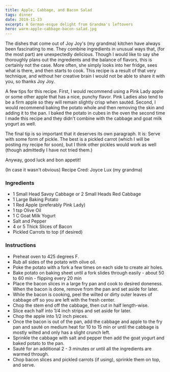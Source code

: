 ```yaml
---
title: Apple, Cabbage, and Bacon Salad
tags: dinner
date: 2019-11-23
excerpt: A German-esque delight from Grandma's leftovers
hero: warm-apple-cabbage-bacon-salad.jpg
---
```

The dishes that come out of Joy Joy's (my grandma) kitchen have always been fascinating 
to me. They combine ingredients in unusual ways that, (for the most part) are unexpectedly delicious. Though I would like to say she thoroughly plans out the ingredients and the balance of flavors, this is certainly not the case. More often, she simply looks into her fridge, sees what is there, and then starts to cook. This recipe is a result of that very technique, and without her creative brain I would not be able to share it with you, so thanks Joy Joy.

A few tips for this recipe. First, I would recommend using a Pink Lady apple or some other apple that has a nice, punchy flavor. Pink Ladies also tend to be a firm apple so they will remain slightly crisp when sautéd. Second, I would recommend baking the potato whole and then removing the skin and adding it to the pan. I baked the potato in cubes in the oven the second time I made this recipe and they didn't combine with the cabbage and goat milk yogurt as well. 

The final tip is so important that it deserves its own paragraph. It is: Serve with some form of pickle. The best is a pickled carrot (which I will be posting my recipe for soon), but I think other pickles would work as well (though admittedly I have not tried them.)

Anyway, good luck and bon appetit!

<p>(In case it wasn't obvious) Recipe Cred: Joyce Lux (my grandma)</p>

<div class="list-row">
    <div class="list-column-1">
       <div class="list-card ingredients">
        <h3>Ingredients</h3>
          <ul>
            <li>1 Small Head Savoy Cabbage or 2 Small Heads Red Cabbage</li>
            <li>1 Large Baking Potato</li>
            <li>1 Red Apple (preferably Pink Lady)</li>
            <li>1 tsp Olive Oil</li>
            <li>1 C Goat Milk Yogurt</li>
            <li>Salt and Pepper</li>
            <li>4 or 5 Thick Slices of Bacon</li>
            <li>Pickled Carrots to top (if desired)</li>
          </ul>
        </div>
    </div>
    <div class="list-column-2">
       <div class="list-card instructions">
        <h3>Instructions</h3>
          <ul>
            <li>Preheat oven to 425 degrees F.</li>
            <li>Rub all sides of the potato with olive oil.</li>
            <li>Poke the potato with a fork a few times on each side to create air holes.</li>
            <li>Bake potato on baking sheet until a fork slides through easily - about 50 to 60 min - flipping every 20 min</li>
            <li>Place the bacon slices in a large fry pan and cook to desired doneness. When the bacon is done, remove from the pan and set aside for later.</li>
            <li>While the bacon is cooking, peel the wilted or dirty outer leaves of cabbage off so you are left with the fresh center.</li>
            <li>Chop the stem end off the cabbage, then cut in half length-wise.</li>
            <li>Slice each half into 1/4 inch strips and set aside for later.</li>
            <li>Chop the apple into 1/2 inch pieces.</li>
            <li>Once the bacon is out of the pan, add the cabbage and apple to the fry pan and sauté on medium heat for 10 to 15 min or until the cabbage is mostly wilted and only has a slight crunch left.</li>
            <li>Sprinkle the cabbage with salt and pepper then add the goat yogurt and baked potato to the pan.</li>
            <li>Sauté for an additional 2 - 3 minutes or until all the ingredients are warmed through.</li>
            <li>Chop bacon slices and pickled carrots (if using), sprinkle them on top, and serve.</li>
        </ul>
       </div>
    </div>
</div>
